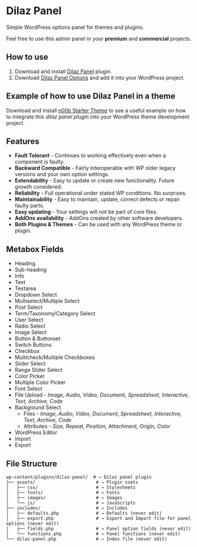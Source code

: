 # Dilaz Panel
Simple WordPress options panel for themes and plugins.

Feel free to use this admin panel in your __premium__ and __commercial__ projects.

## How to use
1. Download and install [Dilaz Panel](https://github.com/Rodgath/Dilaz-Panel-Plugin/archive/master.zip) plugin.
2. Download [Dilaz Panel Options](https://github.com/Rodgath/Dilaz-Panel-Options) and add it into your WordPress project. 

## Example of how to use Dilaz Panel in a theme
Download and install [n00b Starter Theme](https://github.com/Rodgath/n00b-Theme) to see a useful example on how to integrate this *dilaz panel plugin* into your WordPress theme development project.

## Features
* __Fault Tolerant__ - Continues to working effectively even when a component is faulty.
* __Backward Compatible__ - Fairly interoperable with WP older legacy versions and your own option settings.
* __Extendability__ - Easy to update or create new functionality. Future growth considered. 
* __Reliability__ - Full operational under stated WP conditions. No surprises.
* __Maintainability__ - Easy to maintain, update, correct defects or repair faulty parts.
* __Easy updating__ - Your settings will not be part of core files. 
* __AddOns availability__ - AddOns created by other software developers.
* __Both Plugins & Themes__ - Can be used with any WordPress theme or plugin.

## Metabox Fields
* Heading
* Sub-heading
* Info
* Text
* Textarea
* Dropdown Select 
* Multiselect/Multiple Select
* Post Select
* Term/Taxonomy/Category Select
* User Select
* Radio Select
* Image Select
* Button & Buttonset
* Switch Buttons
* Checkbox
* Multicheck/Multiple Checkboxes
* Slider Select
* Range Slider Select
* Color Picker
* Multiple Color Picker
* Font Select
* File Upload - *Image, Audio, Video, Document, Spreadsheet, Interactive, Text, Archive, Code*
* Background Select
	* Files - *Image, Audio, Video, Document, Spreadsheet, Interactive, Text, Archive, Code*
	* Attributes - *Size, Repeat, Position, Attachment, Origin, Color*
* WordPress Editor
* Import
* Export

## File Structure
```
wp-content/plugins/dilaz-panel/  # → Dilaz panel plugin
├── assets/                       # → Plugin ssets
│   ├── css/                      # → Stylesheets
│   ├── fonts/                    # → Fonts
│   ├── images/                   # → Images
│   └── js/                       # → JavaScripts
├── includes/                     # → Includes
│   ├── defaults.php              # → Defaults (never edit)
│   ├── export.php                # → Export and Import file for panel options (never edit)
│   ├── fields.php                # → Panel option fields (never edit)
│   └── functions.php             # → Panel functions (never edit)
└── dilaz-panel.php               # → Index file (never edit)
```


